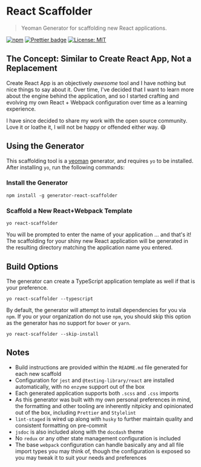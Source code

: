 # React Scaffolder
> Yeoman Generator for scaffolding new React applications.

[![npm](https://img.shields.io/npm/v/generator-react-scaffolder.svg)](https://www.npmjs.com/package/generator-react-scaffolder)
[![Prettier badge](https://img.shields.io/badge/code_style-prettier-ff69b4.svg)](https://prettier.io/)
[![License: MIT](https://img.shields.io/badge/License-MIT-blue.svg)](https://opensource.org/licenses/MIT)

## The Concept: Similar to Create React App, Not a Replacement

Create React App is an objectively _awesome_ tool and I have nothing but nice things to say about it. Over time, I've decided that I want to learn more about the engine behind the application, and so I started crafting and evolving my own React + Webpack configuration over time as a learning experience.

I have since decided to share my work with the open source community. Love it or loathe it, I will not be happy or offended either way. 😄

## Using the Generator

This scaffolding tool is a [yeoman](https://yeoman.io/) generator, and requires `yo` to be installed. After installing `yo`, run the following commands:

### Install the Generator
```
npm install -g generator-react-scaffolder
```

### Scaffold a New React+Webpack Template
```
yo react-scaffolder
```

You will be prompted to enter the name of your application ... and that's it! The scaffolding for your shiny new React application will be generated in the resulting directory matching the application name you entered.

## Build Options

The generator can create a TypeScript application template as well if that is your preference.

```
yo react-scaffolder --typescript
```

By default, the generator will attempt to install dependencies for you via `npm`. If you or your organization do not use `npm`, you should skip this option as the generator has no support for `bower` or `yarn`.

```
yo react-scaffolder --skip-install
```

## Notes

* Build instructions are provided within the `README.md` file generated for each new scaffold
* Configuration for `jest` and `@testing-library/react` are installed automatically, with no `enzyme` support out of the box
* Each generated application supports both `.scss` and `.css` imports
* As this generator was built with my own personal preferences in mind, the formatting and other tooling are inherently nitpicky and opinionated out of the box, including `Prettier` and `Stylelint`
* `lint-staged` is wired up along with `husky` to further maintain quality and consistent formatting on pre-commit
* `jsdoc` is also included along with the `docdash` theme
* No `redux` or any other state management configuration is included
* The base `webpack` configuration can handle basically any and all file import types you may think of, though the configuration is exposed so you may tweak it to suit your needs and preferences

